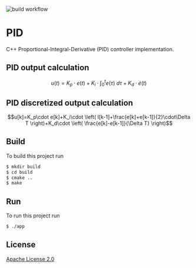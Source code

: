 ![build workflow](https://github.com/Otsoko/pid/actions/workflows/build.yml/badge.svg)

# PID

C++ Proportional-Integral-Derivative (PID) controller implementation.

## PID output calculation
$$u(t)=K_p\cdot e(t)+K_i\cdot\int_0^t e(\tau)\ d\tau+K_d\cdot\dot{e}(t)$$

## PID discretized output calculation

$$u[k]=K_p\cdot e[k]+K_i\cdot \left( I[k-1]+\frac{e[k]+e[k-1]}{2}\cdot\Delta T \right)+K_d\cdot \left( \frac{e[k]-e[k-1]}{\Delta T} \right)$$

## Build

To build this project run

```bash
$ mkdir build
$ cd build
$ cmake ..
$ make
```

## Run

To run this project run

```bash
$ ./app
```

## License

[Apache License 2.0](https://choosealicense.com/licenses/apache-2.0/)
